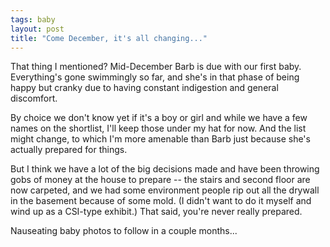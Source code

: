 ```yaml
---
tags: baby
layout: post
title: "Come December, it's all changing..."
---
```




<p>That thing I mentioned? Mid-December Barb is due with our first baby. Everything's gone swimmingly so far, and she's in that phase of being happy but cranky due to having constant indigestion and general discomfort.</p>

<p>By choice we don't know yet if it's a boy or girl and while we have a few names on the shortlist, I'll keep those under my hat for now. And the list might change, to which I'm more amenable than Barb just because she's actually prepared for things.</p>

<p>But I think we have a lot of the big decisions made and have been throwing gobs of money at the house to prepare -- the stairs and second floor are now carpeted, and we had some environment people rip out all the drywall in the basement because of some mold. (I didn't want to do it myself and wind up as a CSI-type exhibit.) That said, you're never really prepared.</p>

<p>Nauseating baby photos to follow in a couple months...</p>



